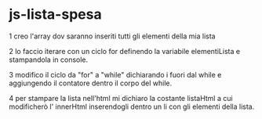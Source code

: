 # js-lista-spesa

1 creo l'array dov saranno inseriti tutti gli elementi della mia lista

2 lo faccio iterare con un ciclo for definendo la variabile elementiLista e stampandola in console.

3 modifico il ciclo da "for" a "while" dichiarando i fuori dal while e aggiungendo il contatore dentro il corpo del while.

4 per stampare la lista nell'html mi dichiaro la costante listaHtml a cui modificherò l' innerHtml inserendogli dentro un li con gli elementi della lista.